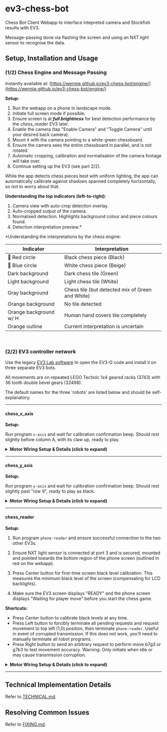 # ev3-chess-bot

Chess Bot Client Webapp to interface intepreted camera and Stockfish results with EV3.

Message-passing done via flashing the screen and using an NXT light sensor to recognise the data.

## Setup, Installation and Usage

### (1/2) Chess Engine and Message Passing

Instantly available at: [https://wernjie.github.io/ev3-chess-bot/engine/](https://wernjie.github.io/ev3-chess-bot/engine/)

**Setup:**
1. Run the webapp on a phone in landscape mode.
2. Initiate full screen mode if possible.
3. Ensure screen is at ***full brightness*** for best detection performance by the *chess_reader* EV3 later.
4. Enable the camera (tap "Enable Camera" and "Toggle Camera" until your desired back camera).
5. Mount it with the camera pointing to a white-green chessboard.
6. Ensure the camera sees the entire chessboard in parallel, and is not rotated.
7. Automatic cropping, calibration and normalisation of the camera footage will take over.
8. Continue setting up the EV3 (see part 2/2).

While the app detects chess pieces best with uniform lighting, the app can automatically calibrate against shadows spanned completely horizontally, so not to worry about that.

**Understanding the top indicators (left-to-right):**
1. Camera view with auto-crop detection overlay.
2. Auto-cropped output of the camera.
3. Normalised detection. Highlights background colour and piece colours found.
4. Detection interpretation preview.\*

\*Understanding the interpretations by the chess engine:

| Indicator | Interpretation |
| --- | --- |
| 🔴 Red circle | Black chess piece (Black) |
| 🔵 Blue circle | White chess piece (Beige) |
| Dark background | Dark chess tile (Green) |
| Light background | Light chess tile (White) |
| Gray background | Chess tile (but detected mix of Green and White) |
| Orange background | No tile detected |
| Orange background w/ H | Human hand covers tile completely |
| Orange outline | Current interpretation is uncertain |

<br/>

### (2/2) EV3 controller network

Use the legacy [EV3 Lab software](https://education.lego.com/en-us/downloads/retiredproducts/mindstorms-ev3-lab/software) to open the EV3-G code and install it on three separate EV3 bots.

All movements are on repeated LEGO Technic 1x4 geared racks (3743) with 36 tooth double bevel gears (32498).

The default names for the three 'robots' are listed below and should be self-explanatory.

---
#### chess_x_axis

**Setup:**

Run program `x-axis` and wait for calibration confirmation beep. Should rest slightly before column A, with its claw up, ready to play.

<details>
<summary><b>Motor Wiring Setup & Details (click to expand)</b></summary>

<ul>
<li>Movement using *Large Motor B*. Runs in reverse direction (negative power drives movement from column A to column H), offset -80° rotation away from chessboard column A (outside of the board). </li>
<li>Pickup mechanism on *Large Motor A*. Range of motion approx slightly under 90°. Positive rotation to move mechanism down.</li>
<li>Claw mechanism on *Medium Motor D*. Jammable to close and open positions at 100% power in under 0.2 seconds. Positive rotation for closing.</li>
</ul>

Range of motion available from ***80° motor rotation before column A*** (jammed completely at full power) to ***column H***.

</details>

---
#### chess_y_axis

**Setup:**

Run program `y-axis` and wait for calibration confirmation beep. Should rest slightly past "row 9", ready to play as black.

<details>
<summary><b>Motor Wiring Setup & Details (click to expand)</b></summary>

<ul>
<li>Movement *Medium Motor C* for left side (next to chessboard column A; clockwise goes from rows 8-1)</li>
<li>Movement *Medium Motor B* for right side (next to chessboard column H; anticlockwise goes from rows 8-1)</li>
</ul>

Range of motion available from ***row 1*** to ***95° motor rotation past "row 9"*** (i.e. one imaginary row out of chess board, jammed completely).

</details>

---
#### chess_reader

**Setup:**

1. Run program `phone-reader` and ensure successful connection to the two other EV3s.

2. Ensure NXT light sensor is connected at port 3 and is secured, mounted and pointed towards the bottom region of the phone screen (outlined in red on the webapp).

3. Press Center button for first-time screen black level calibration. This measures the minimum black level of the screen (compensating for LCD backlights).

4. Make sure the EV3 screen displays "READY" and the phone screen displays "Waiting for player move" before you start the chess game.

**Shortcuts:**

- Press Center button to calibrate black levels at any time.
- Press Left button to forcibly terminate all pending requests and request movement to top left (1,0) position, then terminate `phone-reader`. Useful in event of corrupted transmission. If this does not work, you'll need to manually terminate all robot programs.
- Press Right button to send an arbitrary request to perform move b7g3 or g7b3 to test movement accuracy. Warning: Only initiate when idle or may cause transmission corruption.

<details>
<summary><b>Motor Wiring Setup & Details (click to expand)</b></summary>

<ul>
<li> *NXT Light Sensor* at port 3. Mount in less than one piece distance above the screen. Ensure **screen is at full brightness**. </li>
</ul>

This asynchronously reads screen flashes from phone and interprets as movement.

</details>

---

## Technical Implementation Details

Refer to [TECHNICAL.md](TECHNICAL.md).

## Resolving Common Issues

Refer to [FIXING.md](FIXING.md).
